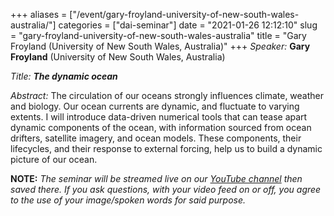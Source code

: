 +++
aliases = ["/event/gary-froyland-university-of-new-south-wales-australia/"]
categories = ["dai-seminar"]
date = "2021-01-26 12:12:10"
slug = "gary-froyland-university-of-new-south-wales-australia"
title = "Gary Froyland (University of New South Wales, Australia)"
+++
*Speaker:* **Gary Froyland** (University of New South Wales, Australia)

*Title: **The dynamic ocean***

*Abstract:* The circulation of our oceans strongly influences climate,
weather and biology. Our ocean currents are dynamic, and fluctuate to
varying extents. I will introduce data-driven numerical tools that can
tease apart dynamic components of the ocean, with information sourced
from ocean drifters, satellite imagery, and ocean models. These
components, their lifecycles, and their response to external forcing,
help us to build a dynamic picture of our ocean.

**NOTE:** *The seminar will be streamed live on our [YouTube
channel](https://www.youtube.com/channel/UCyNNg155G3iLS7l-qZjboyg) then
saved there. If you ask questions, with your video feed on or off, you
agree to the use of your image/spoken words for said purpose.*
